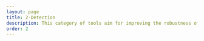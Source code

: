 ```yaml
---
layout: page
title: 2-Detection
description: This category of tools aim for improving the robustness of classifiers by developing general techniques detecting adversarial attacks.
order: 2
---
```

